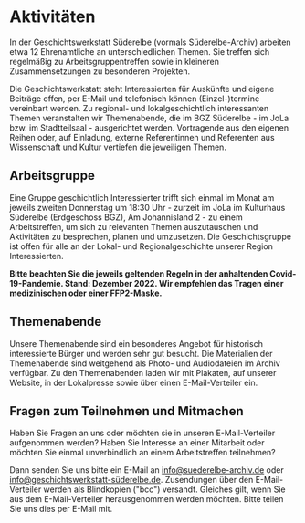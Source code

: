 # Aktivitäten

In der Geschichtswerkstatt Süderelbe (vormals Süderelbe-Archiv) arbeiten etwa 12 Ehrenamtliche an unterschiedlichen Themen. Sie treffen sich regelmäßig zu Arbeitsgruppentreffen sowie in kleineren Zusammensetzungen zu besonderen Projekten.

Die Geschichtswerkstatt steht Interessierten für Auskünfte und eigene Beiträge offen, per E-Mail und telefonisch können (Einzel-)termine vereinbart werden. Zu regional- und lokalgeschichtlich interessanten Themen veranstalten wir Themenabende, die im BGZ Süderelbe - im JoLa bzw. im Stadtteilsaal - ausgerichtet werden. Vortragende aus den eigenen Reihen oder, auf Einladung, externe Referentinnen und Referenten aus Wissenschaft und Kultur vertiefen die jeweiligen Themen.

## Arbeitsgruppe

Eine Gruppe geschichtlich Interessierter trifft sich einmal im Monat am jeweils zweiten Donnerstag um 18:30 Uhr - zurzeit im JoLa im Kulturhaus Süderelbe (Erdgeschoss BGZ), Am Johannisland 2 - zu einem Arbeitstreffen, um sich zu relevanten Themen auszutauschen und Aktivitäten zu besprechen, planen und umzusetzen. Die Geschichtsgruppe ist offen für alle an der Lokal- und Regionalgeschichte unserer Region Interessierten.

**Bitte beachten Sie die jeweils geltenden Regeln in der anhaltenden Covid-19-Pandemie. Stand: Dezember 2022. Wir empfehlen das Tragen einer medizinischen oder einer FFP2-Maske.**



## Themenabende

Unsere Themenabende sind ein besonderes Angebot für historisch interessierte Bürger und werden sehr gut besucht. Die Materialien der
Themenabende sind weitgehend als Photo- und Audiodateien im Archiv verfügbar. Zu den Themenabenden laden wir mit Plakaten, auf unserer Website, in der Lokalpresse sowie über einen E-Mail-Verteiler ein.


## Fragen zum Teilnehmen und Mitmachen

Haben Sie Fragen an uns oder möchten sie in unseren E-Mail-Verteiler aufgenommen werden? Haben Sie Interesse an einer Mitarbeit oder möchten Sie einmal unverbindlich an einem Arbeitstreffen teilnehmen?

Dann senden Sie uns bitte ein E-Mail an [info@suederelbe-archiv.de](mailto:info@suederelbe-archiv.de) oder info@geschichtswerkstatt-süderelbe.de. Zusendungen über den E-Mail-Verteiler werden als Blindkopien ("bcc") versandt. Gleiches gilt, wenn Sie aus dem E-Mail-Verteiler herausgenommen werden möchten. Bitte teilen Sie uns dies per E-Mail mit.

